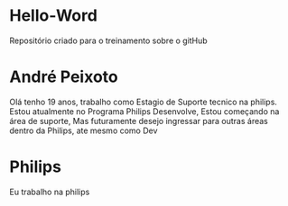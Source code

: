 # Hello-Word
Repositório criado para o treinamento sobre o gitHub
# André Peixoto
Olá tenho 19 anos, trabalho como Estagio de Suporte tecnico na philips.
Estou atualmente no Programa Philips Desenvolve, Estou começando na área de suporte,
Mas futuramente desejo ingressar para outras áreas dentro da Philips, ate mesmo como Dev
# Philips
Eu trabalho na philips 